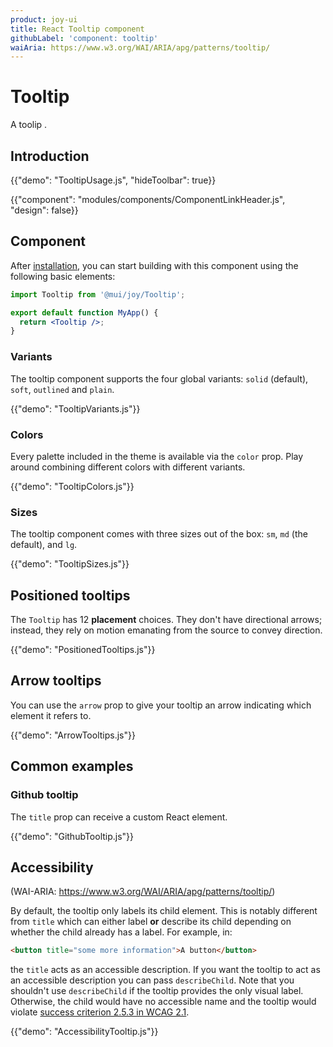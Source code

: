 ```yaml
---
product: joy-ui
title: React Tooltip component
githubLabel: 'component: tooltip'
waiAria: https://www.w3.org/WAI/ARIA/apg/patterns/tooltip/
---
```


# Tooltip

<p class="description">A toolip .</p>

## Introduction

{{"demo": "TooltipUsage.js", "hideToolbar": true}}

{{"component": "modules/components/ComponentLinkHeader.js", "design": false}}

## Component

After [installation](/joy-ui/getting-started/installation/), you can start building with this component using the following basic elements:

```jsx
import Tooltip from '@mui/joy/Tooltip';

export default function MyApp() {
  return <Tooltip />;
}
```

### Variants

The tooltip component supports the four global variants: `solid` (default), `soft`, `outlined` and `plain`.

{{"demo": "TooltipVariants.js"}}

### Colors

Every palette included in the theme is available via the `color` prop. Play around combining different colors with different variants.

{{"demo": "TooltipColors.js"}}

### Sizes

The tooltip component comes with three sizes out of the box: `sm`, `md` (the default), and `lg`.

{{"demo": "TooltipSizes.js"}}

## Positioned tooltips

The `Tooltip` has 12 **placement** choices. They don't have directional arrows; instead, they rely on motion emanating from the source to convey direction.

{{"demo": "PositionedTooltips.js"}}

## Arrow tooltips

You can use the `arrow` prop to give your tooltip an arrow indicating which element it refers to.

{{"demo": "ArrowTooltips.js"}}

## Common examples

### Github tooltip

The `title` prop can receive a custom React element.

{{"demo": "GithubTooltip.js"}}

## Accessibility

(WAI-ARIA: https://www.w3.org/WAI/ARIA/apg/patterns/tooltip/)

By default, the tooltip only labels its child element. This is notably different from `title` which can either label **or** describe its child depending on whether the child already has a label. For example, in:

```html
<button title="some more information">A button</button>
```

the `title` acts as an accessible description. If you want the tooltip to act as an accessible description you can pass `describeChild`. Note that you shouldn't use `describeChild` if the tooltip provides the only visual label. Otherwise, the child would have no accessible name and the tooltip would violate [success criterion 2.5.3 in WCAG 2.1](https://www.w3.org/WAI/WCAG21/Understanding/label-in-name.html).

{{"demo": "AccessibilityTooltip.js"}}
